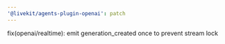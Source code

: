 ```yaml
---
'@livekit/agents-plugin-openai': patch
---
```


fix(openai/realtime): emit generation_created once to prevent stream lock

